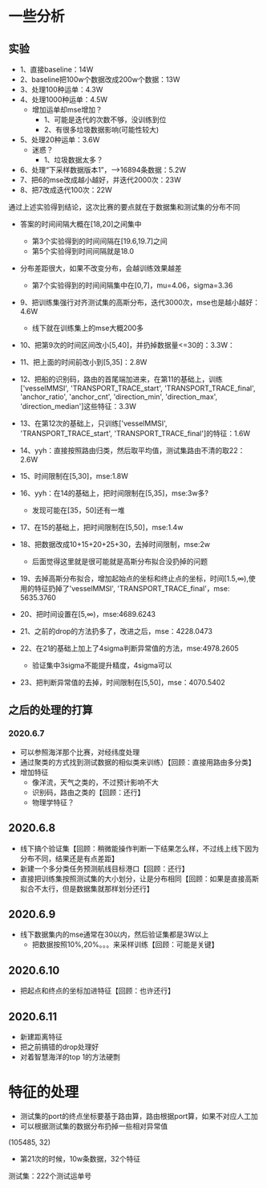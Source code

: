 # 一些分析

## 实验

- 1、直接baseline：14W
- 2、baseline把100w个数据改成200w个数据：13W
- 3、处理100种运单：4.3W
- 4、处理1000种运单：4.5W
  - 增加运单却mse增加？
    - 1、可能是迭代的次数不够，没训练到位
    - 2、有很多垃圾数据影响(可能性较大)
- 5、处理20种运单：3.6W
  - 迷惑？
    - 1、垃圾数据太多？
- 6、处理“下采样数据版本1”，-->16894条数据：5.2W
- 7、把6的mse改成越小越好，并迭代2000次：23W
- 8、把7改成迭代100次：22W



通过上述实验得到结论，这次比赛的要点就在于数据集和测试集的分布不同

- 答案的时间间隔大概在[18,20]之间集中
  - 第3个实验得到的时间间隔在[19.6,19.7]之间
  - 第5个实验得到时间间隔就是18.0
- 分布差距很大，如果不改变分布，会越训练效果越差
  - 第7个实验得到的时间间隔集中在[0,7]，mu=4.06，sigma=3.36
- 9、把训练集强行对齐测试集的高斯分布，迭代3000次，mse也是越小越好：4.6W
  - 线下就在训练集上的mse大概200多
- 10、把第9次的时间区间改小[5,40]，并扔掉数据量<=30的：3.3W：
- 11、把上面的时间前改小到[5,35]：2.8W
- 12、把船的识别码，路由的首尾端加进来，在第11的基础上，训练['vesselMMSI', 'TRANSPORT_TRACE_start', 'TRANSPORT_TRACE_final', 'anchor_ratio', 'anchor_cnt', 'direction_min', 'direction_max', 'direction_median']这些特征：3.3W
- 13、在第12次的基础上，只训练['vesselMMSI', 'TRANSPORT_TRACE_start', 'TRANSPORT_TRACE_final']的特征：1.6W
- 14、yyh：直接按照路由归类，然后取平均值，测试集路由不清的取22：2.6W

- 15、时间限制在[5,30]，mse:1.8W
- 16、yyh：在14的基础上，把时间限制在[5,35]，mse:3w多?
  - 发现可能在[35，50]还有一堆
- 17、在15的基础上，把时间限制在[5,50]，mse:1.4w
- 18、把数据改成10+15+20+25+30，去掉时间限制，mse:2w
  - 后面觉得这里就是很可能就是高斯分布拟合没扔掉的问题
- 19、去掉高斯分布拟合，增加起始点的坐标和终止点的坐标，时间[1.5,∞),使用的特征扔掉了'vesselMMSI', 'TRANSPORT_TRACE_final'，mse: 5635.3760 
- 20、把时间设置在[5,∞)，mse:4689.6243 
- 21、之前的drop的方法扔多了，改进之后，mse：4228.0473 

- 22、在21的基础上加上了4sigma判断异常值的方法，mse:4978.2605 
  - 验证集中3sigma不能提升精度，4sigma可以
- 23、把判断异常值的去掉，时间限制在[5,50]，mse：4070.5402 

## 之后的处理的打算

### 2020.6.7

- 可以参照海洋那个比赛，对经纬度处理
- 通过聚类的方式找到测试数据的相似类来训练）【回顾：直接用路由多分类】
- 增加特征
  - 像洋流，天气之类的，不过预计影响不大
  - 识别码，路由之类的【回顾：还行】
  - 物理学特征？

## 2020.6.8

- 线下搞个验证集【回顾：稍微能操作判断一下结果怎么样，不过线上线下因为分布不同，结果还是有点差距】
- 新建一个多分类任务预测航线目标港口【回顾：还行】
- 直接把训练集按照测试集的大小划分，让是分布相同【回顾：如果是直接高斯拟合不太行，但是数据集就那样划分还行】

## 2020.6.9

- 线下数据集内的mse通常在30以内，然后验证集都是3W以上
  - 把数据按照10%,20%。。。来采样训练【回顾：可能是关键】

## 2020.6.10

- 把起点和终点的坐标加进特征【回顾：也许还行】

## 2020.6.11

- 新建距离特征
- 把之前搞错的drop处理好
- 对着智慧海洋的top 1的方法硬剽

# 特征的处理

- 测试集的port的终点坐标要基于路由算，路由根据port算，如果不对应人工加
- 可以根据测试集的数据分布扔掉一些相对异常值

(105485, 32)

- 第21次的时候，10w条数据，32个特征

测试集：222个测试运单号

